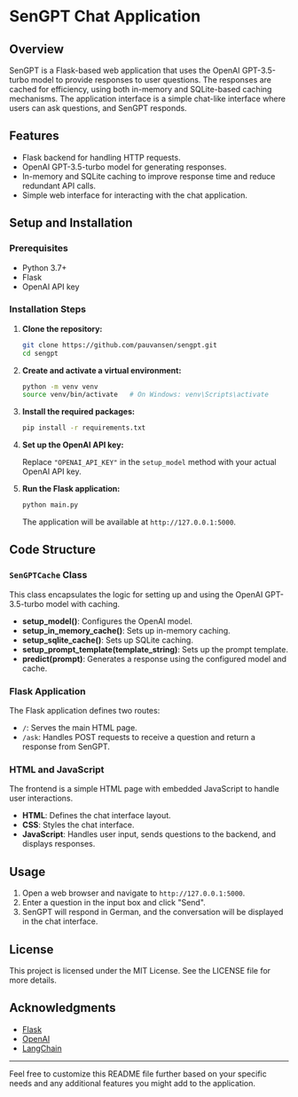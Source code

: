 # SenGPT Chat Application

## Overview

SenGPT is a Flask-based web application that uses the OpenAI GPT-3.5-turbo model to provide responses to user questions. The responses are cached for efficiency, using both in-memory and SQLite-based caching mechanisms. The application interface is a simple chat-like interface where users can ask questions, and SenGPT responds.

## Features

- Flask backend for handling HTTP requests.
- OpenAI GPT-3.5-turbo model for generating responses.
- In-memory and SQLite caching to improve response time and reduce redundant API calls.
- Simple web interface for interacting with the chat application.

## Setup and Installation

### Prerequisites

- Python 3.7+
- Flask
- OpenAI API key

### Installation Steps

1. **Clone the repository:**

    ```sh
    git clone https://github.com/pauvansen/sengpt.git
    cd sengpt
    ```

2. **Create and activate a virtual environment:**

    ```sh
    python -m venv venv
    source venv/bin/activate   # On Windows: venv\Scripts\activate
    ```

3. **Install the required packages:**

    ```sh
    pip install -r requirements.txt
    ```

4. **Set up the OpenAI API key:**

    Replace `"OPENAI_API_KEY"` in the `setup_model` method with your actual OpenAI API key.

5. **Run the Flask application:**

    ```sh
    python main.py
    ```

    The application will be available at `http://127.0.0.1:5000`.

## Code Structure

### `SenGPTCache` Class

This class encapsulates the logic for setting up and using the OpenAI GPT-3.5-turbo model with caching.

- **setup_model()**: Configures the OpenAI model.
- **setup_in_memory_cache()**: Sets up in-memory caching.
- **setup_sqlite_cache()**: Sets up SQLite caching.
- **setup_prompt_template(template_string)**: Sets up the prompt template.
- **predict(prompt)**: Generates a response using the configured model and cache.

### Flask Application

The Flask application defines two routes:

- `/`: Serves the main HTML page.
- `/ask`: Handles POST requests to receive a question and return a response from SenGPT.

### HTML and JavaScript

The frontend is a simple HTML page with embedded JavaScript to handle user interactions.

- **HTML**: Defines the chat interface layout.
- **CSS**: Styles the chat interface.
- **JavaScript**: Handles user input, sends questions to the backend, and displays responses.

## Usage

1. Open a web browser and navigate to `http://127.0.0.1:5000`.
2. Enter a question in the input box and click "Send".
3. SenGPT will respond in German, and the conversation will be displayed in the chat interface.

## License

This project is licensed under the MIT License. See the LICENSE file for more details.

## Acknowledgments

- [Flask](https://flask.palletsprojects.com/)
- [OpenAI](https://openai.com/)
- [LangChain](https://www.langchain.com/)

---

Feel free to customize this README file further based on your specific needs and any additional features you might add to the application.
